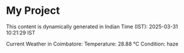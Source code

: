 # My Project

This content is dynamically generated in Indian Time (IST): 2025-03-31 10:21:29 IST


Current Weather in Coimbatore:
Temperature: 28.88 °C
Condition: haze
